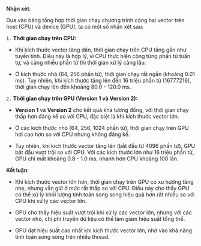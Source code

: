**Nhận xét**:

Dựa vào bảng tổng hợp thời gian chạy chương trình cộng hai vector trên host (CPU) và device (GPU), ta có một số nhận xét sau:

`1.` **Thời gian chạy trên CPU:**

- Khi kích thước vector tăng dần, thời gian chạy trên CPU tăng gần như tuyến tính. Điều này là hợp lý, vì CPU thực hiện cộng từng phần tử tuần tự, và càng nhiều phần tử thì thời gian xử lý càng lâu.

- Ở kích thước nhỏ (64, 256 phần tử), thời gian chạy rất ngắn (khoảng 0.01 ms). Tuy nhiên, khi kích thước tăng lên đến 16 triệu phần tử (16777216), thời gian chạy lên đến khoảng 80.0 - 120.0 ms.

`2.` **Thời gian chạy trên GPU (Version 1 và Version 2):**

- **Version 1** và **Version 2** cho kết quả khá tương đồng, với thời gian chạy thấp hơn đáng kể so với CPU, đặc biệt là khi kích thước vector lớn.

- Ở các kích thước nhỏ (64, 256, 1024 phần tử), thời gian chạy trên GPU hơi cao hơn so với CPU nhưng không đáng kể.

- Tuy nhiên, khi kích thước vector tăng lên (bắt đầu từ 4096 phần tử), GPU bắt đầu vượt trội so với CPU. Với các kích thước lớn như 16 triệu phần tử, GPU chỉ mất khoảng 0.8 - 1.0 ms, nhanh hơn CPU khoảng 100 lần.

**Kết luận**:

- Khi kích thước vector lớn hơn, thời gian chạy trên GPU có xu hướng tăng nhẹ, nhưng vẫn giữ ở mức rất thấp so với CPU. Điều này cho thấy GPU có thể xử lý khối lượng tính toán song song hiệu quả hơn rất nhiều so với CPU khi xử lý các vector lớn.

- GPU cho thấy hiệu suất vượt trội khi xử lý các vector lớn, nhưng với các vector nhỏ, chi phí truyền dữ liệu có thể làm giảm hiệu suất tổng thể.

- GPU đạt hiệu suất cao nhất khi kích thước vector lớn, nhờ vào khả năng tính toán song song trên nhiều thread.
